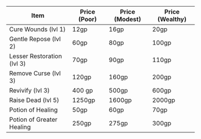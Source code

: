 

| Item                       | Price (Poor) | Price (Modest) | Price (Wealthy) |
| -------------------------- | ------------ | -------------- | --------------- |
| Cure Wounds (lvl 1)        | 12gp         | 16gp           | 20gp            |
| Gentle Repose (lvl 2)      | 60gp         | 80gp           | 100gp           |
| Lesser Restoration (lvl 3) | 70gp         | 90gp           | 110gp           |
| Remove Curse (lvl 3)       | 120gp        | 160gp          | 200gp           |
| Revivify (lvl 3)           | 400 gp       | 500gp          | 600gp           |
| Raise Dead (lvl 5)         | 1250gp       | 1600gp         | 2000gp          |
| Potion of Healing          | 50gp         | 60gp           | 70gp            |
| Potion of Greater Healing  | 250gp        | 275gp          | 300gp           |
